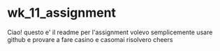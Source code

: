 # wk_11_assignment

Ciao!
questo e' il readme per l'assignment
volevo semplicemente usare github e provare a fare casino e casomai risolvero
cheers

